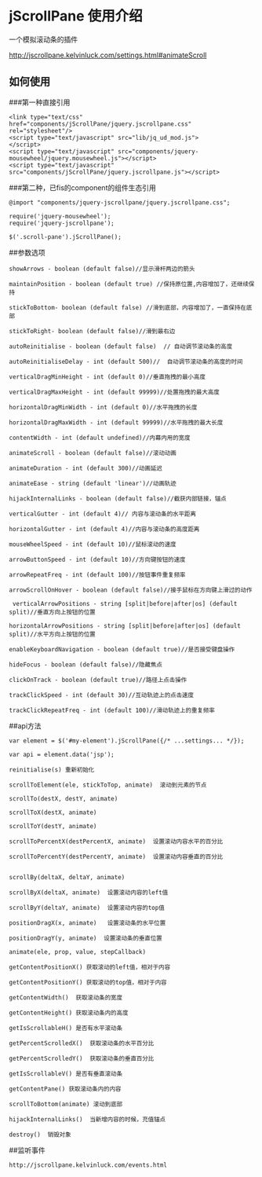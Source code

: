 # jScrollPane 使用介绍

一个模拟滚动条的插件

http://jscrollpane.kelvinluck.com/settings.html#animateScroll

## 如何使用

###第一种直接引用

	<link type="text/css" href="components/jScrollPane/jquery.jscrollpane.css" rel="stylesheet"/>
	<script type="text/javascript" src="lib/jq_ud_mod.js">
	</script>
	<script type="text/javascript" src="components/jquery-mousewheel/jquery.mousewheel.js"></script>
	<script type="text/javascript" src="components/jScrollPane/jquery.jscrollpane.js"></script>

###第二种，已fis的component的组件生态引用

	@import "components/jquery-jscrollpane/jquery.jscrollpane.css";

	require('jquery-mousewheel');
	require('jquery-jscrollpane');

	$('.scroll-pane').jScrollPane();


##参数选项

	showArrows - boolean (default false)//显示滑杆两边的箭头

	maintainPosition - boolean (default true) //保持原位置,内容增加了，还继续保持

	stickToBottom- boolean (default false) //滑到底部，内容增加了，一直保持在底部

	stickToRight- boolean (default false)//滑到最右边

	autoReinitialise - boolean (default false)  // 自动调节滚动条的高度

	autoReinitialiseDelay - int (default 500)//  自动调节滚动条的高度的时间

	verticalDragMinHeight - int (default 0)//垂直拖拽的最小高度
 
    verticalDragMaxHeight - int (default 99999)//处置拖拽的最大高度
 
    horizontalDragMinWidth - int (default 0)//水平拖拽的长度
 
    horizontalDragMaxWidth - int (default 99999)//水平拖拽的最大长度

	contentWidth - int (default undefined)//内幕内用的宽度

	animateScroll - boolean (default false)//滚动动画

	animateDuration - int (default 300)//动画延迟

	animateEase - string (default 'linear')//动画轨迹

	hijackInternalLinks - boolean (default false)//截获内部链接，锚点

	verticalGutter - int (default 4)// 内容与滚动条的水平距离
 
	horizontalGutter - int (default 4)//内容与滚动条的高度距离

	mouseWheelSpeed - int (default 10)//鼠标滚动的速度

	arrowButtonSpeed - int (default 10)//方向键按钮的速度 

	arrowRepeatFreq - int (default 100)//按钮事件重复频率

	arrowScrollOnHover - boolean (default false)//接手鼠标在方向键上滑过的动作

	 verticalArrowPositions - string [split|before|after|os] (default split)//垂直方向上按钮的位置
 
    horizontalArrowPositions - string [split|before|after|os] (default split)//水平方向上按钮的位置
 
    enableKeyboardNavigation - boolean (default true)//是否接受键盘操作
 
    hideFocus - boolean (default false)//隐藏焦点
 
    clickOnTrack - boolean (default true)//路径上点击操作
 
    trackClickSpeed - int (default 30)//互动轨迹上的点击速度
 
    trackClickRepeatFreq - int (default 100)//滑动轨迹上的重复频率


##api方法

	var element = $('#my-element').jScrollPane({/* ...settings... */});

	var api = element.data('jsp');

	reinitialise(s) 重新初始化
	
	scrollToElement(ele, stickToTop, animate)  滚动到元素的节点

	scrollTo(destX, destY, animate)

	scrollToX(destX, animate)

	scrollToY(destY, animate)	

	scrollToPercentX(destPercentX, animate)  设置滚动内容水平的百分比

	scrollToPercentY(destPercentY, animate)  设置滚动内容垂直的百分比

	
	scrollBy(deltaX, deltaY, animate)

	scrollByX(deltaX, animate)	设置滚动内容的left值

	scrollByY(deltaY, animate)  设置滚动内容的top值

	positionDragX(x, animate)	设置滚动条的水平位置

	positionDragY(y, animate)  设置滚动条的垂直位置

	animate(ele, prop, value, stepCallback)

	getContentPositionX() 获取滚动的left值，相对于内容

	getContentPositionY() 获取滚动的top值，相对于内容

	getContentWidth()  获取滚动条的宽度

	getContentHeight() 获取滚动条内的高度

	getIsScrollableH() 是否有水平滚动条

	getPercentScrolledX()  获取滚动条的水平百分比  

	getPercentScrolledY()  获取滚动条的垂直百分比  

	getIsScrollableV() 是否有垂直滚动条

	getContentPane() 获取滚动条内的内容

	scrollToBottom(animate) 滚动到底部

	hijackInternalLinks()  当新增内容的时候，充值锚点

	destroy()  销毁对象


##监听事件

 	http://jscrollpane.kelvinluck.com/events.html


